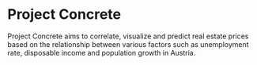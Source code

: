 # Project Concrete
Project Concrete aims to correlate, visualize and predict real estate prices based on the relationship between various factors such as unemployment rate, disposable income and population growth in Austria.
